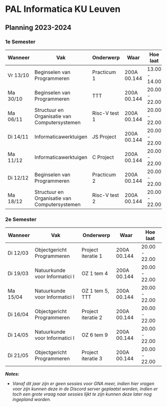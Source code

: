 # PAL Informatica KU Leuven

## Planning 2023-2024

### 1e Semester

| Wanneer  | Vak                                           | Onderwerp             | Waar        | Hoe laat      |
|----------|-----------------------------------------------|-----------------------|-------------|---------------|
| Vr 13/10 | Beginselen van Programmeren                   | Practicum 1           | 200A 00.144 | 13.00 - 14.00 |
| Ma 30/10 | Beginselen van Programmeren                   | TTT                   | 200A 00.144 | 20.00 - 22.00 |
| Ma 06/11 | Structuur en Organisatie van Computersystemen | Risc-V test 1         | 200A 00.144 | 20.00 - 22.00 |
| Di 14/11 | Informaticawerktuigen                         | JS Project            | 200A 00.144 | 20.00 - 22.00 |
| Ma 11/12 | Informaticawerktuigen                         | C Project             | 200A 00.144 | 20.00 - 22.00 |
| Di 12/12 | Beginselen van Programmeren                   | Practicum 2           | 200A 00.144 | 20.00 - 22.00 |
| Ma 18/12 | Structuur en Organisatie van Computersystemen | Risc-V test 2         | 200A 00.144 | 20.00 - 22.00 |

### 2e Semester

| Wanneer  | Vak                                           | Onderwerp             | Waar        | Hoe laat      |
|----------|-----------------------------------------------|-----------------------|-------------|---------------|
| Di 12/03 | Objectgericht Programmeren                    | Project iteratie 1    | 200A 00.144 | 20.00 - 22.00 |
| Di 19/03 | Natuurkunde voor Informatici I                | OZ 1 tem 4            | 200A 00.144 | 20.00 - 22.00 |
| Ma 15/04 | Natuurkunde voor Informatici I                | OZ 1 tem 5, TTT       | 200A 00.144 | 20.00 - 22.00 |
| Di 16/04 | Objectgericht Programmeren                    | Project iteratie 2    | 200A 00.144 | 20.00 - 22.00 |
| Di 14/05 | Natuurkunde voor Informatici I                | OZ 6 tem 9            | 200A 00.144 | 20.00 - 22.00 |
| Di 21/05 | Objectgericht Programmeren                    | Project iteratie 3    | 200A 00.144 | 20.00 - 22.00 |

***Notes:*** 
- *Vanaf dit jaar zijn er geen sessies voor GNA meer, indien hier vragen voor zijn kunnen deze in de Discord server geplaatst worden, indien er toch een grote vraag naar sessies lijkt te zijn kunnen deze later nog ingepland worden.*
